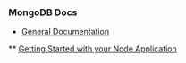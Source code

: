 ### MongoDB Docs

* [General Documentation](https://www.mongodb.com/docs/)

** [Getting Started with your Node Application](https://www.mongodb.com/docs/drivers/node/current/)